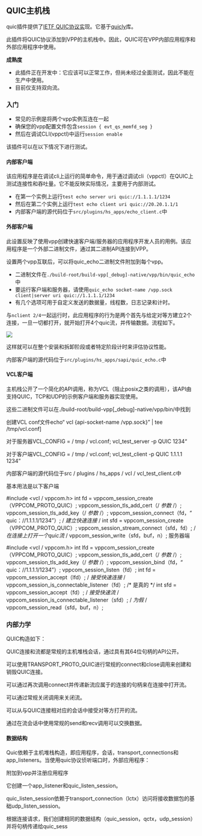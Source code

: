 ## QUIC主机栈
quic插件提供了[IETF QUIC协议实]()现。它基于[quicly]()库。

此插件将QUIC协议添加到VPP的主机栈中。因此，QUIC可在VPP内部应用程序和外部应用程序中使用。

**成熟度**

* 此插件正在开发中：它应该可以正常工作，但尚未经过全面测试，因此不能在生产中使用。
* 目前仅支持双向流。

### 入门
* 常见的示例是将两个vpp实例互连在一起
* 确保您的vpp配置文件包含```session { evt_qs_memfd_seg }```
* 然后在调试CLI(vppctl)中运行```session enable```

该插件可以在以下情况下进行测试。

#### 内部客户端
该应用程序是在调试cli上运行的简单命令，用于通过调试cli（vppctl）在QUIC上测试连接性和吞吐量。它不能反映实际情况，主要用于内部测试。

* 在第一个实例上运行```test echo server uri quic://1.1.1.1/1234```
* 然后在第二个实例上运行```test echo client uri quic://20.20.1.1/1```
* 内部客户端的源代码位于```src/plugins/hs_apps/echo_client.c```中

#### 外部客户端
此设置反映了使用vpp创建快速客户端/服务器的应用程序开发人员的用例。该应用程序是一个外部二进制文件，通过其二进制API连接到VPP。

设置两个vpp互联后，可以将quic_echo二进制文件附加到每个vpp。

* 二进制文件在```./build-root/build-vpp[_debug]-native/vpp/bin/quic_echo```中
* 要运行客户端和服务器，请使用```quic_echo socket-name /vpp.sock client|server uri quic://1.1.1.1/1234```
* 有几个选项可用于自定义发送的数据量，线程数，日志记录和计时。

与```nclient 2/4```一起运行时，此应用程序的行为是两个首先与给定对等方建立2个连接，一旦一切都打开，就开始打开4个quic流，并传输数据。流程如下。

![](https://github.com/penybai/vpp-docs/blob/master/images/quic_plugin_echo_flow.png)

这样就可以在整个安装和拆卸阶段或者特定阶段计时来评估协议性能。

内部客户端的源代码位于```src/plugins/hs_apps/sapi/quic_echo.c```中

#### VCL客户端
主机栈公开了一个简化的API调用，称为VCL（阻止posix之类的调用），该API由支持QUIC，TCP和UDP的示例客户端和服务器实现使用。

这些二进制文件可以在./build-root/build-vpp[_debug]-native/vpp/bin/中找到

创建VCL conf文件echo“ vcl {api-socket-name /vpp.sock}” | tee /tmp/vcl.conf]

对于服务器VCL_CONFIG = / tmp / vcl.conf; vcl_test_server -p QUIC 1234“

对于客户端VCL_CONFIG = / tmp / vcl.conf; vcl_test_client -p QUIC 1.1.1.1 1234”

内部客户端的源代码位于src / plugins / hs_apps / vcl / vcl_test_client.c中

基本用法是以下客户端

#include <vcl / vppcom.h>
int fd = vppcom_session_create（VPPCOM_PROTO_QUIC）;
vppcom_session_tls_add_cert（/ *参数* /）;
vppcom_session_tls_add_key（/ *参数* /）;
vppcom_session_connect（fd，“ quic：//1.1.1.1/1234”）; / *建立快速连接* /
int sfd = vppcom_session_create（VPPCOM_PROTO_QUIC）;
vppcom_session_stream_connect（sfd，fd）; / *在连接上打开一个quic流* /
vppcom_session_write（sfd，buf，n）;
服务器端

#include <vcl / vppcom.h>
int lfd = vppcom_session_create（VPPCOM_PROTO_QUIC）;
vppcom_session_tls_add_cert（/ *参数* /）;
vppcom_session_tls_add_key（/ *参数* /）;
vppcom_session_bind（fd，“ quic：//1.1.1.1/1234”）;
vppcom_session_listen（fd）;
int fd = vppcom_session_accept（lfd）; / *接受快速连接* /
vppcom_session_is_connectable_listener（fd）; /* 是真的 */
int sfd = vppcom_session_accept（fd）; / *接受快速流* /
vppcom_session_is_connectable_listener（sfd）; / *为假* /
vppcom_session_read（sfd，buf，n）;
### 内部力学
QUIC构造如下：

QUIC连接和流都是常规的主机堆栈会话，通过具有其64位句柄的API公开。

可以使用TRANSPORT_PROTO_QUIC进行常规的connect和close调用来创建和销毁QUIC连接。

可以通过再次调用connect并传递新流应属于的连接的句柄来在连接中打开流。

可以通过常规关闭调用来关闭流。

可以从与QUIC连接相对应的会话中接受对等方打开的流。

通过在流会话中使用常规的send和recv调用可以交换数据。

#### 数据结构
Quic依赖于主机堆栈构造，即应用程序，会话，transport_connections和app_listeners。当使用quic协议侦听端口时，外部应用程序：

附加到vpp并注册应用程序

它创建一个app_listener和quic_listen_session。

quic_listen_session依赖于transport_connection（lctx）访问将接收数据包的基础udp_listen_session。

根据连接请求，我们创建相同的数据结构（quic_session，qctx，udp_session）并将句柄传递给quic_sess